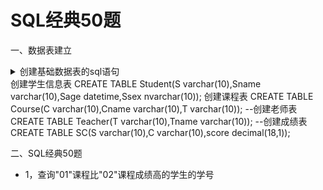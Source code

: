 # SQL经典50题

一、数据表建立

<details>
  <summary>创建基础数据表的sql语句<summary>
  创建学生信息表
  CREATE TABLE Student(S varchar(10),Sname varchar(10),Sage datetime,Ssex nvarchar(10));
  创建课程表
  CREATE TABLE Course(C varchar(10),Cname varchar(10),T varchar(10));
  --创建老师表
  CREATE TABLE Teacher(T varchar(10),Tname varchar(10));
  --创建成绩表
  CREATE TABLE SC(S varchar(10),C varchar(10),score decimal(18,1));
</details>


二、SQL经典50题

   + 1，查询"01"课程比"02"课程成绩高的学生的学号
   

